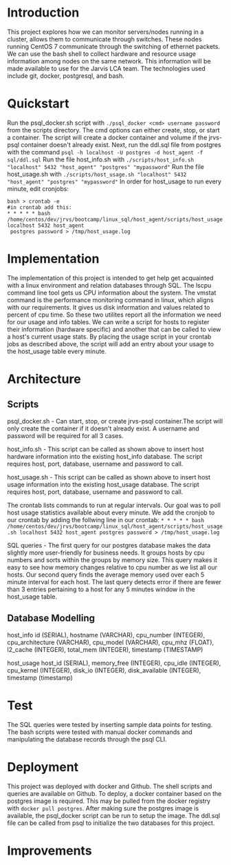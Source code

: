 # Introduction
This project explores how we can monitor servers/nodes running in a cluster, allows them to communicate through switches.
These nodes running CentOS 7 communicate through the switching of ethernet packets. We can use the bash shell
to collect hardware and resource usage information among nodes on the same network. This information will be made available
to use for the Jarvis LCA team. The technologies used include git, docker, postgresql, and bash.

# Quickstart
Run the psql_docker.sh script with `./psql_docker <cmd> username password` from the scripts directory. The cmd options 
can either create, stop, or start a container. The script will create a docker container and volume if the jrvs-psql container 
doesn't already exist. Next, run the ddl.sql file from postgres with the command `psql -h localhost -U postgres -d host_agent -f sql/ddl.sql`
Run the file host_info.sh with `./scripts/host_info.sh "localhost" 5432 "host_agent" "postgres" "mypassword"`
Run the file host_usage.sh with `./scripts/host_usage.sh "localhost" 5432 "host_agent" "postgres" "mypassword"`
In order for host_usage to run every minute, edit cronjobs: 
```
bash > crontab -e
#in crontab add this:
* * * * * bash /home/centos/dev/jrvs/bootcamp/linux_sql/host_agent/scripts/host_usage.sh localhost 5432 host_agent
 postgres password > /tmp/host_usage.log
```
# Implementation 
The implementation of this project is intended to get help get acquainted with a linux environment and relation databases
through SQL. The lscpu command line tool gets us CPU information about the system. The vmstat command
is the performance monitoring command in linux, which aligns with our requirements. It gives us disk information and values
related to percent of cpu time. So these two utilites report all the information we need for our
usage and info tables. We can write a script for hosts to register their information (hardware specific) and another
that can be called to view a host's current usage stats. By placing the usage script in your crontab jobs as described
above, the script will add an entry about your usage to the host_usage table every minute.

# Architecture

## Scripts
psql_docker.sh - Can start, stop, or create jrvs-psql container.The script will only create the container if it doesn't 
already exist. A username and password will be required for all 3 cases. 

host_info.sh - This script can be called as shown above to insert host hardware information into the
existing host_info database. The script requires host, port, database, username and password to call.

host_usage.sh - This script can be called as shown above to insert host usage information into the
existing host_usage database. The script requires host, port, database, username and password to call.

The crontab lists commands to run at regular intervals. Our goal was to poll host usage statistics
available about every minute. We add the cronjob to our crontab by adding the follwing line in our crontab:
`* * * * * bash /home/centos/dev/jrvs/bootcamp/linux_sql/host_agent/scripts/host_usage.sh localhost 5432 host_agent
postgres password > /tmp/host_usage.log`

SQL queries - The first query for our postgres database makes the data slightly more user-friendly for business needs. 
It groups hosts by cpu numbers and sorts within the groups by memory size. This query makes it easy to see how memory changes
relative to cpu number as we list all our hosts. Our second query finds the average memory used over each 5 minute interval 
for each host. The last query detects error if there are fewer than 3 entries pertaining to a host for any 5 minutes window 
in the host_usage table. 

## Database Modelling
host_info
    id (SERIAL), hostname (VARCHAR), cpu_number (INTEGER), cpu_architecture (VARCHAR), cpu_model (VARCHAR), 
    cpu_mhz (FLOAT), l2_cache (INTEGER), total_mem (INTEGER), timestamp (TIMESTAMP)

host_usage
    host_id (SERIAL), memory_free (INTEGER), cpu_idle (INTEGER), cpu_kernel (INTEGER), disk_io (INTEGER),
    disk_available (INTEGER), timestamp (timestamp)
# Test
The SQL queries were tested by inserting sample data points for testing. The bash scripts were tested with manual docker
commands and manipulating the database records through the psql CLI. 

# Deployment
This project was deployed with docker and Github. The shell scripts and queries are available on
Github. To deploy, a docker container based on the postgres image is required. This may be pulled from 
the docker registry with `docker pull postgres`. After making sure the postgres image is available,
the psql_docker script can be run to setup the image. The ddl.sql file can be called from psql to initialize 
the two databases for this project.

# Improvements 



